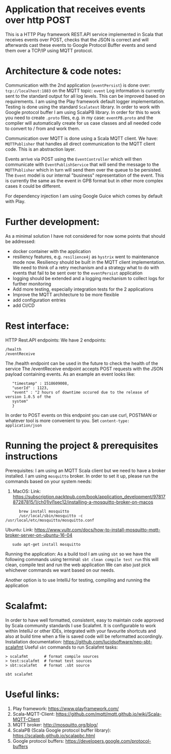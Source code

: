 Application that receives events over http POST
=====
This is a HTTP Play framework REST.API service implemented in Scala that receives events over POST, checks that the JSON is correct
and will afterwards cast these events to Google Protocol Buffer events and send them over a TCP/IP using
MQTT protocol. 


Architecture & code notes: 
======
Communication with the 2nd application (`eventPersist`) is done over: ```tcp://localhost:1883``` on the MQTT topic: `event`
Log information is currently sent to the standard output for all log levels. This can be improved based on requirements.
I am using the Play framework default logger implementation.
Testing is done using the standard `Scalatest` library.
In order to work with Google protocol buffer I am using ScalaPB library. In order for this to work you need to
create `.proto` files, e.g. in my case: `eventPB.proto` and the compiler will automatically create for us case classes and 
all needed code to convert to / from and work them. 

Communication over MQTT is done using a Scala MQTT client. We have: `MQTTPublisher` that handles all direct communication
to the MQTT client code. This is an abstraction layer. 

Events arrive via POST using the `EventController` which will then communicate with `EventPublishService` that 
will send the message to the `MQTTPublisher` which in turn will send them over the queue to be persisted.
The `Event` model is our internal "business" representation of the event. This is currently the same as the event
in GPB format but in other more complex cases it could be different.

For dependency injection I am using Google Guice which comes by default with Play.

Further development:
====
As a minimal solution I have not considered for now some points that should be addressed: 
* docker container with the application
* resiliency features, e.g. `resilience4j` as `hystrix` went to maintenance mode now. Resiliency should be built in the 
MQTT client implementation. We need to think of a retry mechanism and a strategy what to do with events that fail to be
sent over to the `eventPersist` application
* logging should be extended and a logging mechanism to collect logs for further monitoring
* Add more testing, especially integration tests for the 2 applications
* Improve the MQTT architecture to be more flexible
* add configuration entries
* add CI/CD


Rest interface: 
==== 
HTTP Rest.API endpoints: 
We have 2 endpoints:
```
/health
/eventReceive
```
The /health endpoint can be used in the future to check the health of the service
The /eventReceive endpoint accepts POST requests with the JSON payload containing events.
As an example an event looks like: 
```{
   "timestamp" : 1518609008,
   "userId" : 1123,
   "event" : "2 hours of downtime occured due to the release of version 1.0.5 of the
   system"
   }
```

In order to POST events on this endpoint you can use curl, POSTMAN or whatever tool is more convenient to you.
Set `content-type: application/json`


Running the project & prerequisites instructions
===
Prerequisites: 
I am using an MQTT Scala client but we need to have a broker installed. I am using `mosquitto` broker.
In order to set it up, please run the commands based on your system needs:

1) MacOS:
Link: https://subscription.packtpub.com/book/application_development/9781787287815/1/ch01lvl1sec12/installing-a-mosquitto-broker-on-macos

```
      brew install mosquitto
      /usr/local/sbin/mosquitto -c /usr/local/etc/mosquitto/mosquitto.conf

```

Ubuntu: 
Link: https://www.vultr.com/docs/how-to-install-mosquitto-mqtt-broker-server-on-ubuntu-16-04
 
```sudo apt-get update
   sudo apt-get install mosquitto
```

Running the application:
As a build tool I am using `sbt` so we have the following commands using terminal:
```sbt clean compile test run``` this will clean, compile test and run the web application
We can also just pick whichever commands we want based on our needs.

Another option is to use IntelliJ for testing, compiling and running the application


Scalafmt:
======
In order to have well formatted, consistent, easy to maintain code approved by Scala community standards I use Scalafmt.
It is configurable to work within IntelliJ or other IDEs, integrated with your favourite shortcuts and also at build time
when a file is saved code will be reformatted accordingly.
Installation documentation: https://github.com/lucidsoftware/neo-sbt-scalafmt
Useful `sbt` commands to run Scalafmt tasks:
```sbtshell
> scalafmt       # format compile sources
> test:scalafmt  # format test sources
> sbt:scalafmt   # format .sbt source 
```

```
sbt scalafmt
```


Useful links:
======
1) Play framework: https://www.playframework.com/
2) Scala-MQTT-Client: https://github.com/mqtt/mqtt.github.io/wiki/Scala-MQTT-Client
3) MQTT broker: http://mosquitto.org/blog/
4) ScalaPB (Scala Google protocol buffer library): https://scalapb.github.io/scalapbc.html
5) Google protocol buffers: https://developers.google.com/protocol-buffers